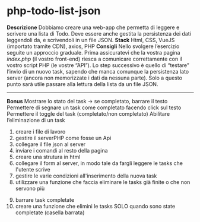 # php-todo-list-json

**Descrizione**
Dobbiamo creare una web-app che permetta di leggere e scrivere una lista di Todo.
Deve essere anche gestita la persistenza dei dati leggendoli da, e scrivendoli in un file JSON.
**Stack**
Html, CSS, VueJS (importato tramite CDN), axios, PHP
**Consigli**
Nello svolgere l’esercizio seguite un approccio graduale.
Prima assicuratevi che la vostra pagina *index.php* (il vostro front-end) riesca a comunicare correttamente con il vostro script PHP (le vostre “API”).
Lo step successivo è quello di “testare” l’invio di un nuovo task, sapendo che manca comunque la persistenza lato server (ancora non memorizzate i dati da nessuna parte).
Solo a questo punto sarà utile passare alla lettura della lista da un file JSON.
****
**Bonus**
Mostrare lo stato del task → se completato, barrare il testo
Permettere di segnare un task come completato facendo click sul testo
Permettere il toggle del task (completato/non completato)
Abilitare l’eliminazione di un task

1. creare i file di lavoro
2. gestire il serverPHP come fosse un Api
3. collegare il file json al server
4. inviare i comandi al resto della pagina
    <!-- dopo aver fatto funzionare il passaggio dei dati -->
5. creare una strutura in html
6. collegare il form al server, in modo tale da fargli leggere le tasks che l'utente scrive
7. gestire le varie condizioni all'inserimento della nuova task
8. utilizzare una funzione che faccia eliminare le tasks già finite o che non servono più
  <!-- BONUS -->
9. barrare task completate
10. creare una funzione che elimini le tasks SOLO quando sono state completate (casella barrata)